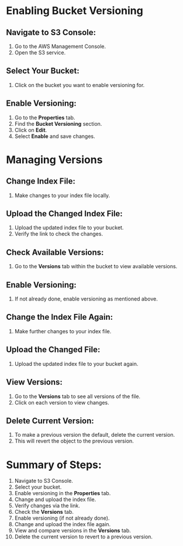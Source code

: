 # Enabling Bucket Versioning

## Navigate to S3 Console:
1. Go to the AWS Management Console.
2. Open the S3 service.

## Select Your Bucket:
1. Click on the bucket you want to enable versioning for.

## Enable Versioning:
1. Go to the **Properties** tab.
2. Find the **Bucket Versioning** section.
3. Click on **Edit**.
4. Select **Enable** and save changes.

# Managing Versions

## Change Index File:
1. Make changes to your index file locally.

## Upload the Changed Index File:
1. Upload the updated index file to your bucket.
2. Verify the link to check the changes.

## Check Available Versions:
1. Go to the **Versions** tab within the bucket to view available versions.

## Enable Versioning:
1. If not already done, enable versioning as mentioned above.

## Change the Index File Again:
1. Make further changes to your index file.

## Upload the Changed File:
1. Upload the updated index file to your bucket again.

## View Versions:
1. Go to the **Versions** tab to see all versions of the file.
2. Click on each version to view changes.

## Delete Current Version:
1. To make a previous version the default, delete the current version.
2. This will revert the object to the previous version.

# Summary of Steps:
1. Navigate to S3 Console.
2. Select your bucket.
3. Enable versioning in the **Properties** tab.
4. Change and upload the index file.
5. Verify changes via the link.
6. Check the **Versions** tab.
7. Enable versioning (if not already done).
8. Change and upload the index file again.
9. View and compare versions in the **Versions** tab.
10. Delete the current version to revert to a previous version.
